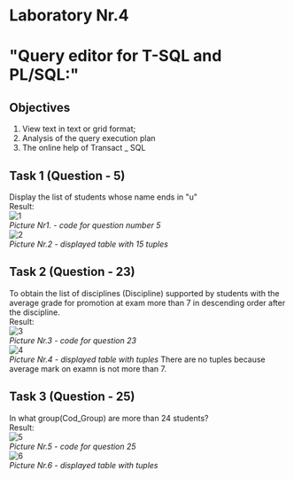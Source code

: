 

# Laboratory Nr.4 
# "Query editor for T-SQL and PL/SQL:"
## Objectives
1. View text in text or grid format;
2. Analysis of the query execution plan
3. The online help of Transact _ SQL


## Task 1 (Question - 5)

Display the list of students whose name ends in "u"
\
Result:
\
![1](https://user-images.githubusercontent.com/24621285/47744274-a2842680-dc89-11e8-986d-2f3b192e4f48.PNG)
\
*Picture Nr1. - code for question number 5*
\
![2](https://user-images.githubusercontent.com/24621285/47744275-a2842680-dc89-11e8-82ff-4d6b3418f12b.PNG)
\
*Picture Nr.2 - displayed table with 15 tuples*

## Task 2 (Question - 23)
To obtain the list of disciplines (Discipline) supported by students with the average grade for promotion at exam more than 7 in descending order after the discipline.
\
Result:
\
![3](https://user-images.githubusercontent.com/24621285/47744278-a2842680-dc89-11e8-9977-06978301e3f4.PNG)
\
*Picture Nr.3 - code for question 23*
\
![4](https://user-images.githubusercontent.com/24621285/47744280-a31cbd00-dc89-11e8-9f9e-346d7fbad4f3.PNG)
\
*Picture Nr.4 - displayed table with tuples*
There are no tuples because average mark on examn is not more than 7. 

## Task 3 (Question - 25)

In what group(Cod_Group) are more than 24 students?
\
Result:
\
![5](https://user-images.githubusercontent.com/24621285/47744269-a0ba6300-dc89-11e8-978d-15bed07ec61f.PNG)
\
*Picture Nr.5 - code for question 25*
\
![6](https://user-images.githubusercontent.com/24621285/47744273-a1eb9000-dc89-11e8-80de-15bec021c9b6.PNG)
\
*Picture Nr.6 - displayed table with tuples*



